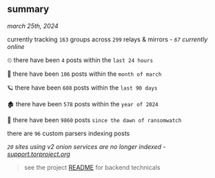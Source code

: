
## summary
_march 25th, 2024_

currently tracking `163` groups across `299` relays & mirrors - _`67` currently online_

⏲ there have been `4` posts within the `last 24 hours`

🦈 there have been `106` posts within the `month of march`

🪐 there have been `608` posts within the `last 90 days`

🏚 there have been `578` posts within the `year of 2024`

🦕 there have been `9860` posts `since the dawn of ransomwatch`

there are `96` custom parsers indexing posts

_`20` sites using v2 onion services are no longer indexed - [support.torproject.org](https://support.torproject.org/onionservices/v2-deprecation/)_

> see the project [README](https://github.com/joshhighet/ransomwatch#ransomwatch--) for backend technicals
